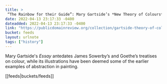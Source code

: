 ```yaml
---
title: > 
 “The Rainbow for their Guide”: Mary Gartside’s *New Theory of Colours* (1808)
date: 2022-04-13 23:17:33 -0400
dateadded: 2022-04-13 23:17:33 -0400
link: "https://publicdomainreview.org/collection/gartside-theory-of-colours"
bucket: feeds
layout: urlnote
tags: ["history"]
--- 
```

Mary Gartside's *Essay* antedates James Sowerby’s and Goethe’s treatises on colour, while its illustrations have been deemed some of the earlier examples of abstraction in painting. 
 <!-- end excerpt --> 
<div class='bucket'>[[feeds|buckets/feeds]]</div> 
